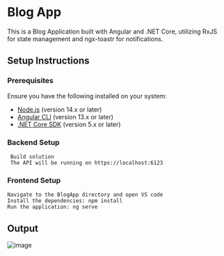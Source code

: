 # Blog App

This is a Blog Application built with Angular and .NET Core, utilizing RxJS for state management and ngx-toastr for notifications.

## Setup Instructions

### Prerequisites

Ensure you have the following installed on your system:

- [Node.js](https://nodejs.org/) (version 14.x or later)
- [Angular CLI](https://angular.io/cli) (version 13.x or later)
- [.NET Core SDK](https://dotnet.microsoft.com/download) (version 5.x or later)

### Backend Setup
     
     Build solution
     The API will be running on https://localhost:6123 

### Frontend Setup
     
    Navigate to the BlogApp directory and open VS code 
    Install the dependencies: npm install
    Run the application: ng serve

## Output     
![image](https://github.com/user-attachments/assets/fd459485-174a-4c79-8a26-871e82e5488e)
